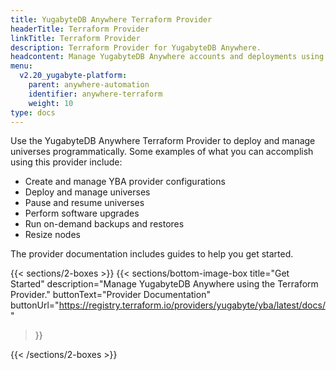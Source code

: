 ```yaml
---
title: YugabyteDB Anywhere Terraform Provider
headerTitle: Terraform Provider
linkTitle: Terraform Provider
description: Terraform Provider for YugabyteDB Anywhere.
headcontent: Manage YugabyteDB Anywhere accounts and deployments using the Terraform Provider
menu:
  v2.20_yugabyte-platform:
    parent: anywhere-automation
    identifier: anywhere-terraform
    weight: 10
type: docs
---
```


Use the YugabyteDB Anywhere Terraform Provider to deploy and manage universes programmatically. Some examples of what you can accomplish using this provider include:

- Create and manage YBA provider configurations
- Deploy and manage universes
- Pause and resume universes
- Perform software upgrades
- Run on-demand backups and restores
- Resize nodes

The provider documentation includes guides to help you get started.

{{< sections/2-boxes >}}
  {{< sections/bottom-image-box
    title="Get Started"
    description="Manage YugabyteDB Anywhere using the Terraform Provider."
    buttonText="Provider Documentation"
    buttonUrl="https://registry.terraform.io/providers/yugabyte/yba/latest/docs/"
  >}}

{{< /sections/2-boxes >}}
